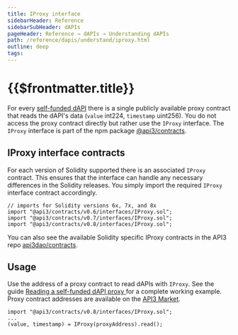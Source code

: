 ```yaml
---
title: IProxy interface
sidebarHeader: Reference
sidebarSubHeader: dAPIs
pageHeader: Reference → dAPIs → Understanding dAPIs
path: /reference/dapis/understand/iproxy.html
outline: deep
tags:
---
```


<PageHeader/>

<SearchHighlight/>

<FlexStartTag/>

# {{$frontmatter.title}}

For every
[self-funded dAPI](/reference/dapis/understand/index.md#self-funded-dapis) there
is a single publicly available proxy contract that reads the dAPI's data
(`value` int224, `timestamp` uint256). You do not access the proxy contract
directly but rather use the `IProxy` interface. The `IProxy` interface is part
of the npm package
[@api3/contracts<ExternalLinkImage/>](https://www.npmjs.com/package/@api3/contracts).

## IProxy interface contracts

For each version of Solidity supported there is an associated `IProxy` contract.
This ensures that the interface can handle any necessary differences in the
Solidity releases. You simply import the required `IProxy` interface contract
accordingly.

```solidity
// imports for Solidity versions 6x, 7x, and 8x
import "@api3/contracts/v0.6/interfaces/IProxy.sol";
import "@api3/contracts/v0.7/interfaces/IProxy.sol";
import "@api3/contracts/v0.8/interfaces/IProxy.sol";
```

You can also see the available Solidity specific IProxy contracts in the API3
repo
[api3dao/contracts<ExternalLinkImage/>](https://github.com/api3dao/contracts/tree/main/contracts).

## Usage

Use the address of a proxy contract to read dAPIs with `IProxy`. See the guide
[Reading a self-funded dAPI proxy ](/guides/dapis/read-a-dapi/) for a complete
working example. Proxy contract addresses are available on the
[API3 Market<ExternalLinkImage/>](https://market.api3.org).

```
import "@api3/contracts/v0.8/interfaces/IProxy.sol";
...
(value, timestamp) = IProxy(proxyAddress).read();

```

<FlexEndTag/>

